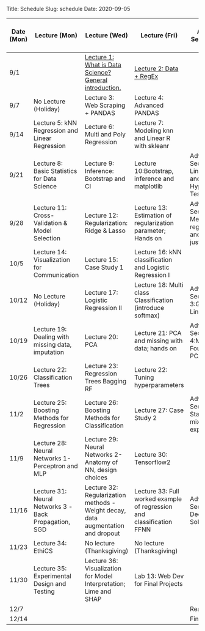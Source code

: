 Title: Schedule
Slug: schedule
Date: 2020-09-05


|Date (Mon)|Lecture (Mon)|Lecture (Wed)|Lecture (Fri)|Advanced Section (Wed)|Assignment (R:Released Wed - D:Due Wed)|
|-----|-----|-----|-----|-----|-----|
|9/1||[Lecture 1: What is Data Science?  General introduction.]({filename}/lectures/lecture01/index.md)|[Lecture 2: Data + RegEx]({filename}/lectures/lecture02/index.md)||R:HW0|
|9/7|No Lecture (Holiday)|Lecture 3: Web Scraping + PANDAS|Lecture 4: Advanced PANDAS||R:HW1 - D:HW0|
|9/14|Lecture 5: kNN Regression and Linear Regression|Lecture 6: Multi and Poly Regression|Lecture 7:  Modeling knn and Linear R with skleanr| |R:HW2 - D:HW1|
|9/21|Lecture 8: Basic Statistics for Data Science|Lecture 9: Inference: Bootstrap and CI|Lecture 10:Bootstrap, inference and matplotlib|Advanced Section 1: Linear Algebra and Hypothesis Testing|R:HW3 - D:HW2|
|9/28|Lecture 11: Cross-Validation & Model Selection|Lecture 12: Regularization: Ridge & Lasso|Lecture 13: Estimation of regularization parameter;  Hands on|Advanced Section 2: Methods of regularization and their justifications|R:HW4 (individual) - D:HW3|
|10/5|Lecture 14:  Visualization for Communication|Lecture 15: Case Study 1|Lecture 16: kNN classification and Logistic Regression I||R: HW5 - D: Milestone 2|
|10/12|No Lecture (Holiday)|Lecture 17: Logistic Regression II|Lecture 18: Multi class Classification (introduce softmax)|Advanced Section 3:Generalized Linear Models| |
|10/19|Lecture 19:  Dealing with missing data, imputation|Lecture 20: PCA|Lecture 21: PCA and missing with data; hands on|Advanced Section 4:Mathematical Foundations of PCA|R:HW6 - D:HW5|
|10/26|Lecture 22: Classification Trees|Lecture 23: Regression Trees Bagging RF|Lecture 22: Tuning hyperparameters| |R:HW7 (individual) -  D:HW6|
|11/2|Lecture 25: Boosting Methods for Regression|Lecture 26: Boosting Methods for Classification|Lecture 27: Case Study 2|Advanced Section 5: Stacking and mixture of experts| |
|11/9|Lecture 28: Neural Networks 1-Perceptron and MLP|Lecture 29: Neural Networks 2-  Anatomy of NN, design choices|Lecture 30: Tensorflow2||R:HW8 - D:HW7|
|11/16|Lecture 31: Neural Networks 3 -Back Propagation, SGD|Lecture 32: Regularization methods - Weight decay, data augmentation and dropout|Lecture 33:  Full worked example of regression and classification FFNN|Advanced Section 6: Deeper into Solvers| |
|11/23|Lecture 34: EthiCS|No lecture (Thanksgiving) |No lecture (Thanksgiving) || |
|11/30|Lecture 35: Experimental Design and Testing|Lecture 36: Visualization for Model Interpretation; Lime and SHAP|Lab 13: Web Dev for Final Projects||R:HW9 - D: HW8|
|12/7||||Reading Period||
|12/14||||Finals Week||
